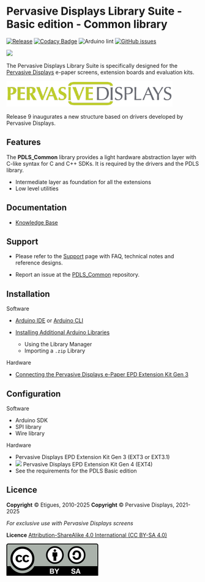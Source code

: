 # Pervasive Displays Library Suite - Basic edition - Common library

[![Release](https://img.shields.io/github/v/release/rei-vilo/PDLS_Common)](https://github.com/rei-vilo/PDLS_Common/releases) [![Codacy Badge](https://app.codacy.com/project/badge/Grade/6ced75939ad648c3bcba058b58c65871)](https://app.codacy.com/gh/rei-vilo/PDLS_Common/dashboard?utm_source=gh&utm_medium=referral&utm_content=&utm_campaign=Badge_grade) ![Arduino lint](https://github.com/rei-vilo/PDLS_Common/actions/workflows/main.yml/badge.svg) [![GitHub issues](https://img.shields.io/github/issues/rei-vilo/PDLS_Common)](https://github.com/rei-vilo/PDLS_Common/issues)

[![](https://img.shields.io/badge/-Knowledge_Base-orange)](https://docs.pervasivedisplays.com/knowledge/)

The Pervasive Displays Library Suite is specifically designed for the [Pervasive Displays](https://www.pervasivedisplays.com) e-paper screens, extension boards and evaluation kits.

![](img/Pervasive_Displays_logo_gray.png)

Release 9 inaugurates a new structure based on drivers developed by Pervasive Displays.

## Features

The **PDLS_Common** library provides a light hardware abstraction layer with C-like syntax for C and C++ SDKs. It is required by the drivers and the PDLS library.

* Intermediate layer as foundation for all the extensions
* Low level utilities

## Documentation

* [Knowledge Base](https://docs.pervasivedisplays.com/knowledge/)

## Support

* Please refer to the [Support](https://docs.pervasivedisplays.com/knowledge/Software/Volume5/) page with FAQ, technical notes and reference designs.

* Report an issue at the [PDLS_Common](https://github.com/pervasivedisplays/PDLS_Common/issues) repository.

## Installation

Software

* [Arduino IDE](https://www.arduino.cc/en/software) or [Arduino CLI](https://arduino.github.io/arduino-cli/)
* [Installing Additional Arduino Libraries](https://www.arduino.cc/en/guide/libraries)

    + Using the Library Manager
    + Importing a `.zip` Library

Hardware

* [Connecting the Pervasive Displays e-Paper EPD Extension Kit Gen 3](https://embeddedcomputing.weebly.com/connecting-the-e-paper-epd-extension-kit-gen-3.html)

## Configuration

Software

* Arduino SDK
* SPI library
* Wire library

Hardware

* Pervasive Displays EPD Extension Kit Gen 3 (EXT3 or EXT3.1)
* ![](https://img.shields.io/badge/-New-orange) Pervasive Displays EPD Extension Kit Gen 4 (EXT4)
* See the requirements for the PDLS Basic edition

## Licence

**Copyright** &copy; Etigues, 2010-2025
**Copyright** &copy; Pervasive Displays, 2021-2025

*For exclusive use with Pervasive Displays screens*

**Licence** [Attribution-ShareAlike 4.0 International (CC BY-SA 4.0)](./LICENCE.md)

![](img/by-sa.svg)

